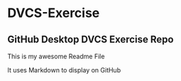 # DVCS-Exercise
GitHub Desktop DVCS Exercise Repo
----
This is my awesome Readme File

It uses Markdown to display on GitHub
